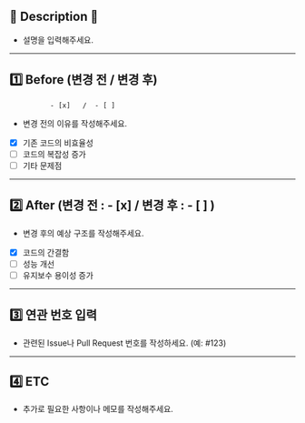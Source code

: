 ## 🔨 Description 🔨
- 설명을 입력해주세요.

---

## 1️⃣ Before (변경 전 / 변경 후)
              - [x]   /  - [ ]
- 변경 전의 이유를 작성해주세요.
- [x] 기존 코드의 비효율성
- [ ] 코드의 복잡성 증가
- [ ] 기타 문제점

---

## 2️⃣ After (변경 전 : - [x]   / 변경 후 : - [ ] )
- 변경 후의 예상 구조를 작성해주세요.
- [x] 코드의 간결함
- [ ] 성능 개선
- [ ] 유지보수 용이성 증가

---

## 3️⃣ 연관 번호 입력
- 관련된 Issue나 Pull Request 번호를 작성하세요. (예: #123)

---

## 4️⃣ ETC
- 추가로 필요한 사항이나 메모를 작성해주세요.
